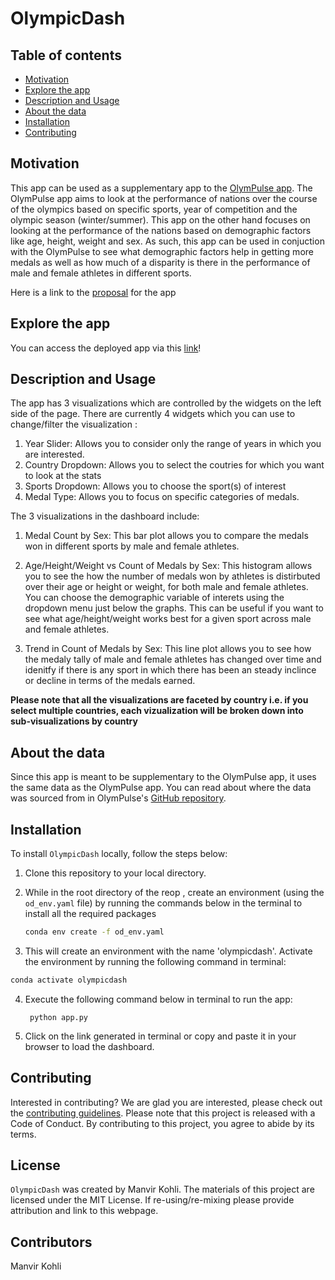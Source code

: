 # OlympicDash

## Table of contents

- [Motivation](#motivation)
- [Explore the app](#explore-the-app)
- [Description and Usage](#description-and-usage)
- [About the data](#about-the-data)
- [Installation](#installation)
- [Contributing](#contributing)

## Motivation

This app can be used as a supplementary app to the [OlymPulse app](https://tetrahydrofuran.shinyapps.io/olympulse/). The OlymPulse app aims to look at the performance of nations over the course of the olympics based on specific sports,  year of competition and the olympic season (winter/summer). This app on the other hand focuses on looking at the performance of the nations based on demographic factors like age, height, weight and sex. As such, this app can be used in conjuction with the OlymPulse to see what demographic factors help in getting more medals as well as how much of a disparity is there in the performance of male and female athletes in different sports.

Here is a link to the [proposal](https://github.com/UBC-MDS/OlymPulse/blob/main/reports/proposal.md) for the app 

## Explore the app

You can access the deployed app via this [link](https://olympicdash.onrender.com)!

## Description and Usage

The app has 3 visualizations which are controlled by the widgets on the left side of the page. There are currently 4 widgets which you can use to change/filter the visualization :
  1. Year Slider: Allows you to consider only the range of years in which you are interested.
  2. Country Dropdown: Allows you to select the coutries for which you want to look at the stats
  3. Sports Dropdown: Allows you to choose the sport(s) of interest
  4. Medal Type: Allows you to focus on specific categories of medals.

  The 3 visualizations in the dashboard include:
  1. Medal Count by Sex: This bar plot allows you to compare the medals won in different sports by male and female athletes.
  
  2. Age/Height/Weight vs Count of Medals by Sex: This histogram allows you to see the how the number of medals won by athletes is distirbuted over their age or height or weight, for both male and female athletes. You can choose the demographic variable of interets using the dropdown menu just below the graphs. This can be useful if you want to see what age/height/weight works best for a given sport across male and female athletes.

  3. Trend in Count of Medals by Sex: This line plot allows you to see how the medaly tally of male and female athletes has changed over time and idenitfy if there is any sport in which there has been an steady inclince or decline in terms of the medals earned.

**Please note that all the visualizations are faceted by country i.e. if you select multiple countries, each vizualization will be broken down into sub-visualizations by country**
## About the data

Since this app is meant to be supplementary to the OlymPulse app, it uses the same data as the OlymPulse app. You can read about where the data was sourced from in OlymPulse's [GitHub repository](https://github.com/UBC-MDS/OlymPulse#about-the-data).

## Installation

To install `OlympicDash` locally, follow the steps below:

1. Clone this repository to your local directory.

2. While in the root directory of the reop , create an environment (using the `od_env.yaml` file) by running the commands below in the terminal to install all the required packages

    ``` bash
    conda env create -f od_env.yaml
    ```

3. This will create an environment with the name 'olympicdash'. Activate the environment by running the following command in terminal:

  ```bash
  conda activate olympicdash
  ```

4. Execute the following command below in terminal to run the app:

        python app.py

5. Click on the link generated in terminal or copy and paste it in your browser to load the dashboard.

## Contributing

Interested in contributing? We are glad you are interested, please check out the [contributing guidelines](https://github.com/manvirsingh96/OlympicDash/blob/main/CONTRIBUTING.md). Please note that this project is released with a Code of Conduct. By contributing to this project, you agree to abide by its terms.

## License

`OlympicDash` was created by Manvir Kohli. The materials of this project are licensed under the MIT License. If re-using/re-mixing please provide attribution and link to this webpage.

## Contributors
 Manvir Kohli